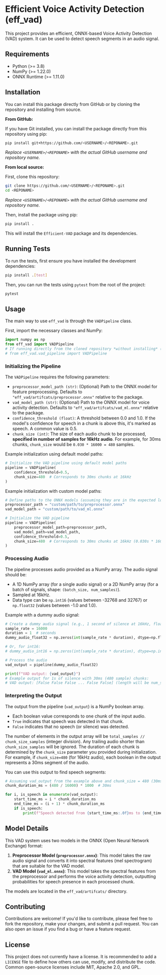 # Efficient Voice Activity Detection (eff_vad)

This project provides an efficient, ONNX-based Voice Activity Detection (VAD) system. It can be used to detect speech segments in an audio signal.

## Requirements

- Python (>= 3.8)
- NumPy (>= 1.22.0)
- ONNX Runtime (>= 1.11.0)

## Installation

You can install this package directly from GitHub or by cloning the repository and installing from source.

**From GitHub:**

If you have Git installed, you can install the package directly from this repository using pip:

```bash
pip install git+https://github.com/<USERNAME>/<REPONAME>.git
```
*Replace `<USERNAME>/<REPONAME>` with the actual GitHub username and repository name.*

**From local source:**

First, clone this repository:

```bash
git clone https://github.com/<USERNAME>/<REPONAME>.git
cd <REPONAME>
```
*Replace `<USERNAME>/<REPONAME>` with the actual GitHub username and repository name.*

Then, install the package using pip:

```bash
pip install .
```

This will install the `Efficient-VAD` package and its dependencies.

## Running Tests

To run the tests, first ensure you have installed the development dependencies:

```bash
pip install .[test]
```

Then, you can run the tests using `pytest` from the root of the project:

```bash
pytest
```

## Usage

The main way to use `eff_vad` is through the `VADPipeline` class.

First, import the necessary classes and NumPy:

```python
import numpy as np
from eff_vad import VADPipeline
# If running directly from the cloned repository *without installing* (e.g., for development):
# from eff_vad.vad_pipeline import VADPipeline 
```

### Initializing the Pipeline

The `VADPipeline` requires the following parameters:

- `preprocessor_model_path (str)`: (Optional) Path to the ONNX model for feature preprocessing. Defaults to `"eff_vad/artifcats/preprocessor.onnx"` relative to the package.
- `vad_model_path (str)`: (Optional) Path to the ONNX model for voice activity detection. Defaults to `"eff_vad/artifcats/vad_ml.onnx"` relative to the package.
- `confidence_threshold (float)`: A threshold between 0.0 and 1.0. If the model's confidence for speech in a chunk is above this, it's marked as speech. A common value is 0.5.
- `chunk_size (int)`: The size of each audio chunk to be processed, **specified in number of samples for 16kHz audio**. For example, for 30ms chunks, `chunk_size` would be `0.030 * 16000 = 480` samples.

Example initialization using default model paths:

```python
# Initialize the VAD pipeline using default model paths
pipeline = VADPipeline(
    confidence_threshold=0.5,
    chunk_size=480  # Corresponds to 30ms chunks at 16kHz
)
```

Example initialization with custom model paths:

```python
# Define paths to the ONNX models (assuming they are in the expected location)
preprocessor_path = "custom/path/to/preprocessor.onnx"
vad_model_path = "custom/path/to/vad_ml.onnx"

# Initialize the VAD pipeline
pipeline = VADPipeline(
    preprocessor_model_path=preprocessor_path,
    vad_model_path=vad_model_path,
    confidence_threshold=0.5,
    chunk_size=480  # Corresponds to 30ms chunks at 16kHz (0.030s * 16000 Hz = 480 samples)
)
```

### Processing Audio

The pipeline processes audio provided as a NumPy array. The audio signal should be:
- A 1D NumPy array (for a single audio signal) or a 2D NumPy array (for a batch of signals, shape: `(batch_size, num_samples)`).
- Sampled at 16kHz.
- Data type can be `np.int16` (values between -32768 and 32767) or `np.float32` (values between -1.0 and 1.0).

Example with a dummy audio signal:

```python
# Create a dummy audio signal (e.g., 1 second of silence at 16kHz, float32)
sample_rate = 16000
duration = 1  # seconds
dummy_audio_float32 = np.zeros(int(sample_rate * duration), dtype=np.float32)

# Or, for int16:
# dummy_audio_int16 = np.zeros(int(sample_rate * duration), dtype=np.int16)

# Process the audio
vad_output = pipeline(dummy_audio_float32)

print(f"VAD output: {vad_output}")
# Example output for 1s of silence with 30ms (480 sample) chunks:
# VAD output: [False False False ... False False] (length will be num_samples / chunk_size)
```

### Interpreting the Output

The output from the pipeline (`vad_output`) is a NumPy boolean array.
- Each boolean value corresponds to one chunk of the input audio.
- `True` indicates that speech was detected in that chunk.
- `False` indicates that no speech (or silence) was detected.

The number of elements in the output array will be `total_samples // chunk_size_samples` (integer division). Any trailing audio shorter than `chunk_size_samples` will be ignored.
The duration of each chunk is determined by the `chunk_size` parameter you provided during initialization. For example, if `chunk_size=480` (for 16kHz audio), each boolean in the output represents a 30ms segment of the audio.

You can use this output to find speech segments:

```python
# Assuming vad_output from the example above and chunk_size = 480 (30ms)
chunk_duration_ms = (480 / 16000) * 1000  # 30ms

for i, is_speech in enumerate(vad_output):
    start_time_ms = i * chunk_duration_ms
    end_time_ms = (i + 1) * chunk_duration_ms
    if is_speech:
        print(f"Speech detected from {start_time_ms:.0f}ms to {end_time_ms:.0f}ms")
```

## Model Details

This VAD system uses two models in the ONNX (Open Neural Network Exchange) format:

1.  **Preprocessor Model (`preprocessor.onnx`)**: This model takes the raw audio signal and converts it into spectral features (mel spectrogram) that are suitable for the VAD model.
2.  **VAD Model (`vad_ml.onnx`)**: This model takes the spectral features from the preprocessor and performs the voice activity detection, outputting probabilities for speech presence in each processed chunk.

The models are located in the `eff_vad/artifcats/` directory.

## Contributing

Contributions are welcome! If you'd like to contribute, please feel free to fork the repository, make your changes, and submit a pull request. You can also open an issue if you find a bug or have a feature request.

## License

This project does not currently have a license. It is recommended to add a `LICENSE` file to define how others can use, modify, and distribute the code. Common open-source licenses include MIT, Apache 2.0, and GPL.
